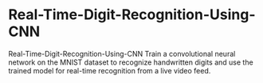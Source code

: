 # Real-Time-Digit-Recognition-Using-CNN
 Real-Time-Digit-Recognition-Using-CNN  Train a convolutional neural network on the MNIST dataset to recognize handwritten digits and use the trained model for real-time recognition from a live video feed.
